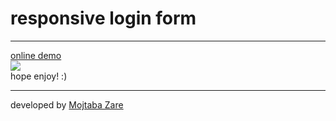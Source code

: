 <h1>responsive login form</h1>
<hr>
<a href="https://codepen.io/mojtabazare/pen/eYYdyWe">online demo</a>
<br>
<img src="http://mojtabazare.ir/screenshot.png" />
<br>
hope enjoy! :)
<br>
<hr>
developed by <a href="https://github.com/MojtabaZare">Mojtaba Zare</a>
